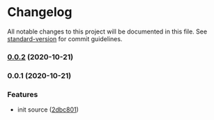 # Changelog

All notable changes to this project will be documented in this file. See [standard-version](https://github.com/conventional-changelog/standard-version) for commit guidelines.

### [0.0.2](https://github.com/organization-name/test/compare/v0.0.1...v0.0.2) (2020-10-21)

### 0.0.1 (2020-10-21)


### Features

* init source ([2dbc801](https://github.com/organization-name/test/commit/2dbc8013e1df085bbf77c10a3b96a124e25c8283))
